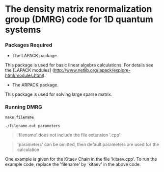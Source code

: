 # The density matrix renormalization group (DMRG) code for 1D quantum systems

### Packages Required
  * The LAPACK package.

  This package is used for basic linear algebra calculations. For details see the [LAPACK modules] (http://www.netlib.org/lapack/explore-html/modules.html).

  * The ARPACK package.

  This package is used for solving large sparse matrix. 

### Running DMRG

```
make filename

./filename.out parameters
```

> 'filename' does not include the file extension '.cpp'

> 'parameters' can be omitted, then default parameters are used for the calculation

One example is given for the Kitaev Chain in the file 'kitaev.cpp'. To run the example code, replace the 'filename' by 'kitaev' in the above code.
